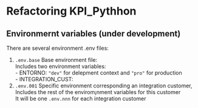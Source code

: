 # Refactoring KPI_Pythhon  
## Environmernt variables (under development)
There are several environment .env files:  
1. `.env.base` Base environment file:  
    Includes two environment variables:  
        - ENTORNO: `"dev"` for delepment context and `"pro"` for production  
        - INTEGRATION_CUST: 
2. `.env.001` Specific environment corresponding an integration customer, Includes the rest of the envirom¡nment variables for this customer  
It will be one `.env.nnn` for each integration customer
